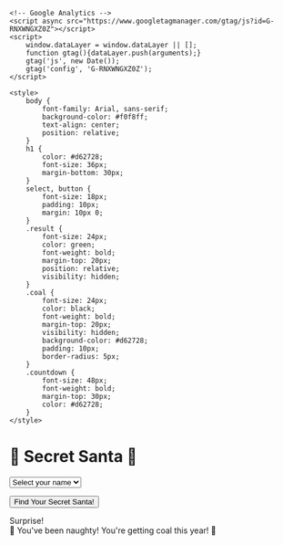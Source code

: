 <!DOCTYPE html>
<html lang="en">
<head>
    <meta charset="UTF-8">
    <meta name="viewport" content="width=device-width, initial-scale=1.0">
    <title>Secret Santa</title>

    <!-- Google Analytics -->
    <script async src="https://www.googletagmanager.com/gtag/js?id=G-RNXWNGXZ0Z"></script>
    <script>
        window.dataLayer = window.dataLayer || [];
        function gtag(){dataLayer.push(arguments);}
        gtag('js', new Date());
        gtag('config', 'G-RNXWNGXZ0Z');
    </script>

    <style>
        body {
            font-family: Arial, sans-serif;
            background-color: #f0f8ff;
            text-align: center;
            position: relative;
        }
        h1 {
            color: #d62728;
            font-size: 36px;
            margin-bottom: 30px;
        }
        select, button {
            font-size: 18px;
            padding: 10px;
            margin: 10px 0;
        }
        .result {
            font-size: 24px;
            color: green;
            font-weight: bold;
            margin-top: 20px;
            position: relative;
            visibility: hidden;
        }
        .coal {
            font-size: 24px;
            color: black;
            font-weight: bold;
            margin-top: 20px;
            visibility: hidden;
            background-color: #d62728;
            padding: 10px;
            border-radius: 5px;
        }
        .countdown {
            font-size: 48px;
            font-weight: bold;
            margin-top: 30px;
            color: #d62728;
        }
    </style>
</head>
<body>

<h1>🎄 Secret Santa 🎄</h1>

<select id="participantList">
    <option value="" selected>Select your name</option>
</select>

<button onclick="assignSecretSanta(); trackEvent('button_click', 'Find Your Secret Santa Button')">Find Your Secret Santa!</button>

<div class="result" id="result">Surprise!</div>
<div class="coal" id="coal">🎅 You've been naughty! You're getting coal this year! 🎅</div>
<div id="countdown" class="countdown"></div>

<script>
    // Define families and participants
    const families = {
        "Family1": ["Jane", "Allan", "Josie"],
        "Family2": ["Christina", "Andrew", "Hellie"],
        "Family3": ["Susan", "Sandy", "Kirstie"],
        "Family4": ["Susie P"]
    };

    const participants = [].concat(...Object.values(families)); // Flatten family arrays into a single participants list
    const participantList = document.getElementById("participantList");
    let selectedParticipant = '';
    let hasSelected = false; // Flag to track if they've selected already
    let secondSelectionInProgress = false; // Flag to track if they're trying to reselect after a countdown

    // Populate the dropdown list with participants
    participants.forEach(name => {
        let option = document.createElement("option");
        option.value = name;
        option.textContent = name;
        participantList.appendChild(option);
    });

    // Listen for participant selection
    participantList.addEventListener("change", function() {
        selectedParticipant = this.value;
        trackEvent('name_input', selectedParticipant); // Track name input
    });

    // Function to get a cookie by name
    function getCookie(name) {
        let cookies = document.cookie.split(';');
        for (let cookie of cookies) {
            let [key, value] = cookie.trim().split('=');
            if (key === name) return value;
        }
        return null;
    }

    // Function to set a cookie
    function setCookie(name, value, days) {
        let date = new Date();
        date.setTime(date.getTime() + (days * 24 * 60 * 60 * 1000));
        document.cookie = `${name}=${value}; expires=${date.toUTCString()}; path=/`;
    }

    // Function to assign a Secret Santa
    function assignSecretSanta() {
        if (!selectedParticipant) {
            alert("Please select your name first!");
            return;
        }

        // If they've already selected once, show countdown and coal message
        if (hasSelected) {
            if (!secondSelectionInProgress) {
                secondSelectionInProgress = true;
                // Show countdown and wait for it to finish before showing coal
                startCountdown();
                trackEvent('second_selection_attempt', selectedParticipant); // Track second selection attempt
            }
            return;
        }

        // Mark as selected
        hasSelected = true;
        setCookie('hasSelected', 'true', 30); // Cookie expires in 30 days

        // Show countdown before revealing Secret Santa
        startCountdown();
        trackEvent('name_selected', selectedParticipant); // Track name selection
    }

    // Countdown function
    function startCountdown() {
        let countdownElement = document.getElementById("countdown");
        let count = 3;
        countdownElement.textContent = count;

        let interval = setInterval(function() {
            count--;
            countdownElement.textContent = count;
            if (count === 0) {
                clearInterval(interval);  // Stop the countdown
                countdownElement.style.visibility = "hidden";  // Hide countdown
                if (secondSelectionInProgress) {
                    showCoalMessage();  // Show coal message after second selection
                } else {
                    revealResult();  // Reveal Secret Santa after initial selection
                }
            }
        }, 1000);
    }

    // Show coal message if a second selection is made
    function showCoalMessage() {
        document.getElementById("coal").style.visibility = "visible";
        trackEvent('coal_message_shown', selectedParticipant); // Track coal message shown
    }

    // Reveal the Secret Santa result with family check
    function revealResult() {
        // Get the family of the selected participant
        let selectedFamily = Object.keys(families).find(family => families[family].includes(selectedParticipant));

        // Filter potential receivers to exclude the same family
        let potentialReceivers = participants.filter(name => name !== selectedParticipant && !families[selectedFamily].includes(name));
        
        // Select a random receiver from the filtered list
        let selectedReceiver = potentialReceivers[Math.floor(Math.random() * potentialReceivers.length)];

        let resultElement = document.getElementById("result");
        resultElement.textContent = `Your Secret Santa is: ${selectedReceiver}!`;

        resultElement.style.visibility = "visible";
        trackEvent('secret_santa_revealed', selectedReceiver); // Track Secret Santa result
    }

    // Track custom events
    function trackEvent(eventType, eventLabel) {
        gtag('event', eventType, {
            'event_category': 'Secret Santa',
            'event_label': eventLabel,
            'value': 1
        });
    }
</script>

</body>
</html>
